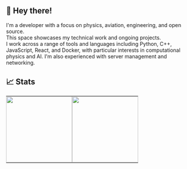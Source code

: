 ## 👋 Hey there!
I'm a developer with a focus on physics, aviation, engineering, and open source.\
This space showcases my technical work and ongoing projects.\
I work across a range of tools and languages including Python, C++, JavaScript, React, and Docker, with particular interests in computational physics and AI. I'm also experienced with server management and networking.

## 📈 Stats
<table>
  <tr>
    <td style="border: none; padding: 0;">
      <img src="https://github-readme-stats.vercel.app/api/top-langs/?username=mightykatun&layout=compact&theme=city_lights" height="180px" />
    </td>
    <td style="border: none; padding: 0;">
      <img src="https://github-readme-stats.vercel.app/api?username=mightykatun&show_icons=true&theme=city_lights" height="180px" />
    </td>
  </tr>
</table>
